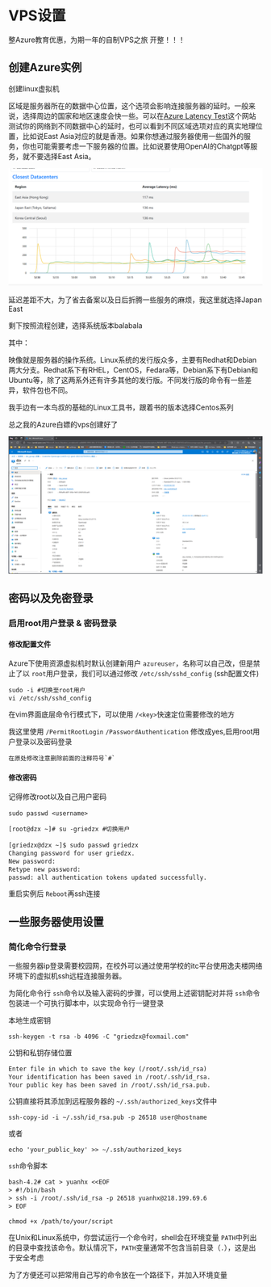 # VPS设置

整Azure教育优惠，为期一年的自制VPS之旅 开整！！！

## 创建Azure实例

创建linux虚拟机

区域是服务器所在的数据中心位置，这个选项会影响连接服务器的延时。一般来说，选择周边的国家和地区速度会快一些。可以在[Azure Latency Test](https://link.zhihu.com/?target=https%3A//www.azurespeed.com/Azure/Latency)这个网站测试你的网络到不同数据中心的延时，也可以看到不同区域选项对应的真实地理位置，比如说East Asia对应的就是香港。如果你想通过服务器使用一些国外的服务，你也可能需要考虑一下服务器的位置。比如说要使用OpenAI的Chatgpt等服务，就不要选择East Asia。

![1703609642320](image/index/1703609642320.png)

延迟差距不大，为了省去备案以及日后折腾一些服务的麻烦，我这里就选择Japan East

剩下按照流程创建，选择系统版本balabala

其中：

映像就是服务器的操作系统。Linux系统的发行版众多，主要有Redhat和Debian两大分支。Redhat系下有RHEL，CentOS，Fedara等，Debian系下有Debian和Ubuntu等，除了这两系外还有许多其他的发行版。不同发行版的命令有一些差异，软件包也不同。

我手边有一本鸟叔的基础的Linux工具书，跟着书的版本选择Centos系列

总之我的Azure白嫖的vps创建好了

![1703766488846](image/index/1703766488846.png)

## 密码以及免密登录

### 启用root用户登录 & 密码登录

#### 修改配置文件

Azure下使用资源虚拟机时默认创建新用户 `azureuser`，名称可以自己改，但是禁止了以 `root`用户登录，我们可以通过修改 `/etc/ssh/sshd_config` (ssh配置文件)

```shell
sudo -i #切换至root用户
vi /etc/ssh/sshd_config
```

在vim界面底层命令行模式下，可以使用 `/<key>`快速定位需要修改的地方

我这里使用 `/PermitRootLogin` `/PasswordAuthentication` 修改成yes,启用root用户登录以及密码登录

    在原处修改注意删除前面的注释符号`#`

#### 修改密码

记得修改root以及自己用户密码

`sudo passwd <username>`

```shell
[root@dzx ~]# su -griedzx #切换用户

[griedzx@dzx ~]$ sudo passwd griedzx
Changing password for user griedzx.
New password: 
Retype new password: 
passwd: all authentication tokens updated successfully.
```

重启实例后 `Reboot`再ssh连接



## 一些服务器使用设置

### 简化命令行登录

一些服务器ip登录需要校园网，在校外可以通过使用学校的itc平台使用逸夫楼网络环境下的虚拟机ssh远程连接服务器。

为简化命令行 `ssh`命令以及输入密码的步骤，可以使用上述密钥配对并将 `ssh`命令包装进一个可执行脚本中，以实现命令行一键登录

本地生成密钥

```shell
ssh-keygen -t rsa -b 4096 -C "griedzx@foxmail.com"
```

公钥和私钥存储位置

```shell
Enter file in which to save the key (/root/.ssh/id_rsa)
Your identification has been saved in /root/.ssh/id_rsa.
Your public key has been saved in /root/.ssh/id_rsa.pub.
```

公钥直接将其添加到远程服务器的 `~/.ssh/authorized_keys`文件中

```shell
ssh-copy-id -i ~/.ssh/id_rsa.pub -p 26518 user@hostname
```

或者

```shell
echo 'your_public_key' >> ~/.ssh/authorized_keys
```

`ssh`命令脚本

```shell
bash-4.2# cat > yuanhx <<EOF
> #!/bin/bash
> ssh -i /root/.ssh/id_rsa -p 26518 yuanhx@218.199.69.6
> EOF
```

```shell
chmod +x /path/to/your/script
```

在Unix和Linux系统中，你尝试运行一个命令时，shell会在环境变量 `PATH`中列出的目录中查找该命令。默认情况下，`PATH`变量通常不包含当前目录（`.`），这是出于安全考虑

为了方便还可以把常用自己写的命令放在一个路径下，并加入环境变量

